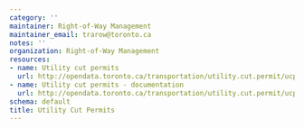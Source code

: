 ```yaml
---
category: ''
maintainer: Right-of-Way Management
maintainer_email: trarow@toronto.ca
notes: ''
organization: Right-of-Way Management
resources:
- name: Utility cut permits
  url: http://opendata.toronto.ca/transportation/utility.cut.permit/ucp.zip
- name: Utility cut permits - documentation
  url: http://opendata.toronto.ca/transportation/utility.cut.permit/ucp_doc.zip
schema: default
title: Utility Cut Permits
---
```

